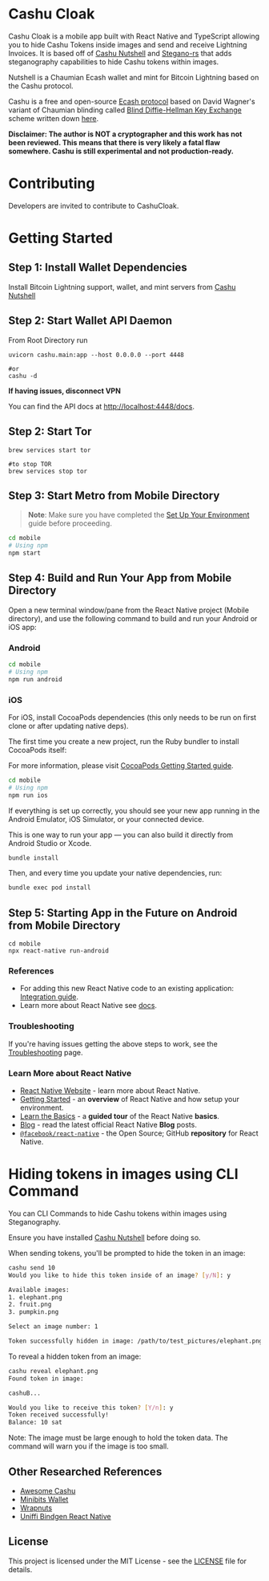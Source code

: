# Cashu Cloak

Cashu Cloak is a mobile app built with React Native and TypeScript allowing you to hide Cashu Tokens inside images and send and receive Lightning Invoices. It is based off of [Cashu Nutshell](https://github.com/cashubtc/nutshell) and [Stegano-rs](https://github.com/steganogram/stegano-rs) that adds steganography capabilities to hide Cashu tokens within images.

Nutshell is a Chaumian Ecash wallet and mint for Bitcoin Lightning based on the Cashu protocol.

Cashu is a free and open-source [Ecash protocol](https://github.com/cashubtc/nuts) based on David Wagner's variant of Chaumian blinding called [Blind Diffie-Hellman Key Exchange](https://cypherpunks.venona.com/date/1996/03/msg01848.html) scheme written down [here](https://gist.github.com/RubenSomsen/be7a4760dd4596d06963d67baf140406).

**Disclaimer: The author is NOT a cryptographer and this work has not been reviewed. This means that there is very likely a fatal flaw somewhere. Cashu is still experimental and not production-ready.**

# Contributing
Developers are invited to contribute to CashuCloak.

# Getting Started

## Step 1: Install Wallet Dependencies
Install Bitcoin Lightning support, wallet, and mint servers from [Cashu Nutshell](https://github.com/cashubtc/nutshell)

## Step 2: Start Wallet API Daemon
From Root Directory run
``` 
uvicorn cashu.main:app --host 0.0.0.0 --port 4448 

#or
cashu -d
```
**If having issues, disconnect VPN**

You can find the API docs at [http://localhost:4448/docs](http://localhost:4448/docs).

## Step 2: Start Tor
``` 
brew services start tor 

#to stop TOR
brew services stop tor 
```

## Step 3: Start Metro from Mobile Directory

> **Note**: Make sure you have completed the [Set Up Your Environment](https://reactnative.dev/docs/set-up-your-environment) guide before proceeding.

```sh
cd mobile
# Using npm
npm start
```

## Step 4: Build and Run Your App from Mobile Directory

Open a new terminal window/pane from the React Native project (Mobile directory), and use the following command to build and run your Android or iOS app:

### Android

```sh
cd mobile
# Using npm
npm run android
```

### iOS

For iOS, install CocoaPods dependencies (this only needs to be run on first clone or after updating native deps).

The first time you create a new project, run the Ruby bundler to install CocoaPods itself:

For more information, please visit [CocoaPods Getting Started guide](https://guides.cocoapods.org/using/getting-started.html).

```sh
cd mobile
# Using npm
npm run ios
```

If everything is set up correctly, you should see your new app running in the Android Emulator, iOS Simulator, or your connected device.

This is one way to run your app — you can also build it directly from Android Studio or Xcode.

```sh
bundle install
```

Then, and every time you update your native dependencies, run:

```sh
bundle exec pod install
```

## Step 5: Starting App in the Future on Android from Mobile Directory
```
cd mobile
npx react-native run-android
```

### References

- For adding this new React Native code to an existing application: [Integration guide](https://reactnative.dev/docs/integration-with-existing-apps).
- Learn more about React Native see [docs](https://reactnative.dev/docs/getting-started).

### Troubleshooting

If you're having issues getting the above steps to work, see the [Troubleshooting](https://reactnative.dev/docs/troubleshooting) page.

### Learn More about React Native

- [React Native Website](https://reactnative.dev) - learn more about React Native.
- [Getting Started](https://reactnative.dev/docs/environment-setup) - an **overview** of React Native and how setup your environment.
- [Learn the Basics](https://reactnative.dev/docs/getting-started) - a **guided tour** of the React Native **basics**.
- [Blog](https://reactnative.dev/blog) - read the latest official React Native **Blog** posts.
- [`@facebook/react-native`](https://github.com/facebook/react-native) - the Open Source; GitHub **repository** for React Native.

# Hiding tokens in images using CLI Command 
You can CLI Commands to hide Cashu tokens within images using Steganography. 

Ensure you have installed [Cashu Nutshell](https://github.com/cashubtc/nutshell) before doing so. 

When sending tokens, you'll be prompted to hide the token in an image:
```bash
cashu send 10
Would you like to hide this token inside of an image? [y/N]: y

Available images:
1. elephant.png
2. fruit.png
3. pumpkin.png

Select an image number: 1

Token successfully hidden in image: /path/to/test_pictures/elephant.png
```

To reveal a hidden token from an image:
```bash
cashu reveal elephant.png
Found token in image:

cashuB...

Would you like to receive this token? [Y/n]: y
Token received successfully!
Balance: 10 sat
```

Note: The image must be large enough to hold the token data. The command will warn you if the image is too small.

## Other Researched References
- [Awesome Cashu](https://github.com/cashubtc/awesome-cashu)
- [Minibits Wallet](https://github.com/minibits-cash/minibits_wallet)
- [Wrapnuts](https://github.com/wrapnuts/wrapnuts/tree/main)
- [Uniffi Bindgen React Native](https://github.com/jhugman/uniffi-bindgen-react-native)

## License
This project is licensed under the MIT License - see the [LICENSE](LICENSE) file for details.
